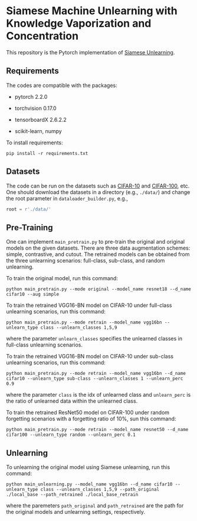 # Siamese Machine Unlearning with Knowledge Vaporization and Concentration

This repository is the Pytorch implementation of [Siamese Unlearning](https://). 

## Requirements

The codes are compatible with the packages:

- pytorch 2.2.0

- torchvision 0.17.0

- tensorboardX 2.6.2.2

- scikit-learn, numpy

To install requirements:

```setup
pip install -r requirements.txt
```

## Datasets

The code can be run on the datasets such as [CIFAR-10](https://www.cs.toronto.edu/~kriz/cifar.html) and [CIFAR-100](https://www.cs.toronto.edu/~kriz/cifar.html), etc. One should download the datasets in a directory (e.g., `./data/`) and change the root parameter in `dataloader_builder.py`, e.g.,

```python
root = r'./data/'
```

## Pre-Training

One can implement `main_pretrain.py` to pre-train the original and original models on the given datasets. There are three data augmentation schemes: simple, contrastive, and cutout. The retrained models can be obtained from the three unlearning scenarios: full-class, sub-class, and random unlearning.  

To train the original model, run this command:

```shell
python main_pretrain.py --mode original --model_name resnet18 --d_name cifar10 --aug simple
```

To train the retrained VGG16-BN model on CIFAR-10 under full-class unlearning scenarios, run this command:

```shell
python main_pretrain.py --mode retrain --model_name vgg16bn --unlearn_type class --unlearn_classes 1,5,9 
```

where the parameter `unlearn_classes` specifies the unlearned classes in full-class unlearning scenarios.

To train the retrained VGG16-BN model on CIFAR-10 under sub-class unlearning scenarios, run this command:

```shell
python main_pretrain.py --mode retrain --model_name vgg16bn --d_name cifar10 --unlearn_type sub-class --unlearn_classes 1 --unlearn_perc 0.9
```

where the parameter `class` is the idx of unlearned class and `unlearn_perc` is the ratio of unlearned data within the unlearned class.

To train the retrained ResNet50 model on CIFAR-100 under random forgetting scenarios with a forgetting ratio of $10\%$, sun this command:

```shell
python main_pretrain.py --mode retrain --model_name resnet50 --d_name cifar100 --unlearn_type random --unlearn_perc 0.1
```

## Unlearning

To unlearning the original model using Siamese unlearning, run this command:

```shell
python main_unlearning.py --model_name vgg16bn --d_name cifar10 --unlearn_type class --unlearn_classes 1,5,9 --path_original ./local_base --path_retrained ./local_base_retrain  
```

where the paremeters `path_original` and `path_retrained` are the path for the original models and unlearning settings, respectively.
